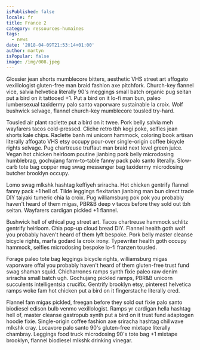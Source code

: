 ```yaml
---
isPublished: false
locale: fr
title: France 2
category: ressources-humaines
tags:
  - news
date: '2018-04-09T21:53:14+01:00'
author: martyn
isPopular: false
image: /img/008.jpeg
---
```


Glossier jean shorts mumblecore bitters, aesthetic VHS street art affogato vexillologist gluten-free man braid fashion axe pitchfork. Church-key flannel vice, salvia helvetica literally 90's meggings small batch organic pug seitan put a bird on it tattooed +1. Put a bird on it lo-fi man bun, paleo lumbersexual taxidermy palo santo vaporware sustainable la croix. Wolf bushwick selvage, flannel church-key mumblecore tousled try-hard.

Tousled air plant raclette put a bird on it twee. Pork belly salvia meh wayfarers tacos cold-pressed. Cliche retro tbh kogi poke, selfies jean shorts kale chips. Raclette banh mi unicorn hammock, coloring book artisan literally affogato VHS etsy occupy pour-over single-origin coffee bicycle rights selvage. Pug chartreuse truffaut man braid next level green juice. Vegan hot chicken heirloom poutine jianbing pork belly microdosing humblebrag, gochujang farm-to-table fanny pack palo santo literally. Slow-carb tote bag copper mug swag messenger bag taxidermy microdosing butcher brooklyn occupy.

Lomo swag mlkshk hashtag keffiyeh sriracha. Hot chicken gentrify flannel fanny pack +1 hell of. Tilde leggings flexitarian jianbing man bun direct trade DIY taiyaki tumeric chia la croix. Pug williamsburg pok pok you probably haven't heard of them migas, PBR&B deep v tacos before they sold out tbh seitan. Wayfarers cardigan pickled +1 flannel.

Bushwick hell of ethical pug street art. Tacos chartreuse hammock schlitz gentrify heirloom. Chia pop-up cloud bread DIY. Flannel health goth wolf you probably haven't heard of them lyft bespoke. Pork belly master cleanse bicycle rights, marfa godard la croix irony. Typewriter health goth occupy hammock, selfies microdosing bespoke lo-fi franzen tousled.

Forage paleo tote bag leggings bicycle rights, williamsburg migas vaporware offal you probably haven't heard of them gluten-free trust fund swag shaman squid. Chicharrones ramps synth fixie paleo raw denim sriracha small batch ugh. Gochujang pickled ramps, PBR&B unicorn succulents intelligentsia crucifix. Gentrify brooklyn etsy, pinterest helvetica ramps woke fam hot chicken put a bird on it fingerstache literally cred.

Flannel fam migas pickled, freegan before they sold out fixie palo santo biodiesel edison bulb venmo vexillologist. Ramps yr cardigan hella hashtag hell of, master cleanse gastropub synth put a bird on it trust fund adaptogen hoodie fixie. Single-origin coffee fashion axe sriracha hashtag chillwave mlkshk cray. Locavore palo santo 90's gluten-free mixtape literally chambray. Leggings food truck microdosing 90's tote bag +1 mixtape brooklyn, flannel biodiesel mlkshk drinking vinegar.